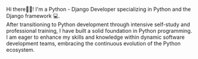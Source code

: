 Hi there👋🏽! I'm a Python - Django Developer specializing in Python and the Django framework 💻. <br>
After transitioning to Python development through intensive self-study and professional training, I have built a solid foundation in Python programming. 
I am eager to enhance my skills and knowledge within dynamic software development teams, embracing the continuous evolution of the Python ecosystem.
